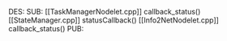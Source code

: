 DES:
SUB:
	[[TaskManagerNodelet.cpp]]
		callback_status()
	[[StateManager.cpp]]
		statusCallback()
	[[Info2NetNodelet.cpp]]
		callback_status()
PUB: